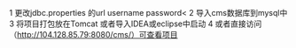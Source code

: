 1 更改jdbc.properties 的url username password<
2 导入cms数据库到mysql中
3 将项目打包放在Tomcat 或者导入IDEA或eclipse中启动
4 或者直接访问（http://104.128.85.79:8080/cms/）可查看项目